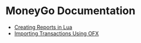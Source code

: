 # MoneyGo Documentation

* [Creating Reports in Lua](lua_reports.md)
* [Importing Transactions Using OFX](ofx_imports.md)
